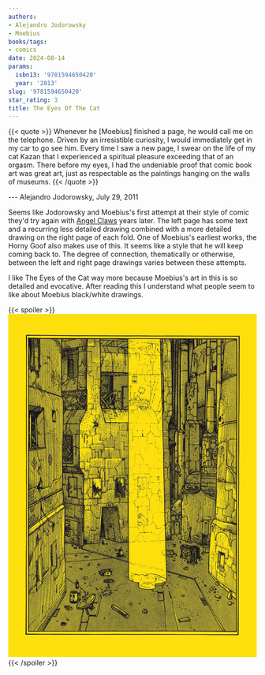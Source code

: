 ```yaml
---
authors:
- Alejandro Jodorowsky
- Moebius
books/tags:
- comics
date: 2024-08-14
params:
  isbn13: '9781594650420'
  year: '2013'
slug: '9781594650420'
star_rating: 3
title: The Eyes Of The Cat
---
```


{{< quote >}}
Whenever he [Moebius] finished a page, he would call me on the telephone. Driven by an irresistible curiosity, I would immediately get in my car to go see him. Every time I saw a new page, I swear on the life of my cat Kazan that I experienced a spiritual pleasure exceeding that of an orgasm. There before my eyes, I had the undeniable proof that comic book art was great art, just as respectable as the paintings hanging on the walls of museums.
{{< /quote >}}

--- Alejandro Jodorowsky, July 29, 2011 


<!--more-->

Seems like Jodorowsky and Moebius's first attempt at their style of comic they'd try again with [Angel Claws](/books/9781594650123) years later. The left page has some text and a recurring less detailed drawing combined with a more detailed drawing on the right page of each fold. One of Moebius's earliest works, the Horny Goof also makes use of this. It seems like a style that he will keep coming back to. The degree of connection, thematically or otherwise, between the left and right page drawings varies between these attempts.

I like The Eyes of the Cat way more because Moebius's art in this is so detailed and evocative. After reading this I understand what people seem to like about Moebius black/white drawings.

{{< spoiler >}}
![](p10.jpg)
{{< /spoiler >}}